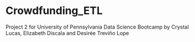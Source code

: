 # Crowdfunding_ETL
Project 2 for University of Pennsylvania Data Science Bootcamp by Crystal Lucas, Elizabeth Discala and Desirée Treviño Lope

